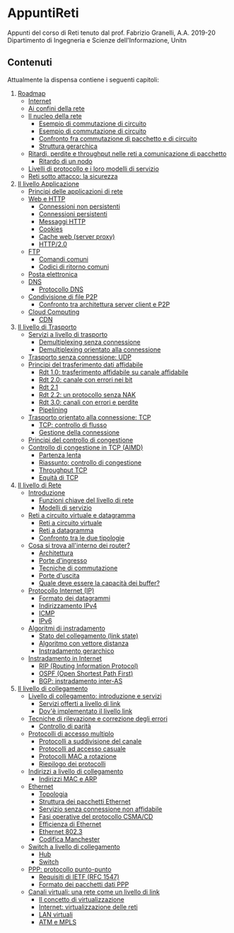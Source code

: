 # AppuntiReti
 Appunti del corso di Reti tenuto dal prof. Fabrizio Granelli, A.A. 2019-20
 Dipartimento di Ingegneria e Scienze dell'Informazione, Unitn

## Contenuti
 Attualmente la dispensa contiene i seguenti capitoli:

1. [Roadmap](#roadmap)
   -   [Internet](#internet)
   -   [Ai confini della rete](#ai-confini-della-rete)
   -   [Il nucleo della rete](#il-nucleo-della-rete)
       -   [Esempio di commutazione di
           circuito](#esempio-di-commutazione-di-circuito)
       -   [Esempio di commutazione di
           circuito](#esempio-di-commutazione-di-circuito-1)
       -   [Confronto fra commutazione di pacchetto e di
           circuito](#confronto-fra-commutazione-di-pacchetto-e-di-circuito)
       -   [Struttura gerarchica](#struttura-gerarchica)
   -   [Ritardi, perdite e throughput nelle reti a comunicazione di
       pacchetto](#ritardi-perdite-e-throughput-nelle-reti-a-comunicazione-di-pacchetto)
       -   [Ritardo di un nodo](#ritardo-di-un-nodo)
   -   [Livelli di protocollo e i loro modelli di
       servizio](#livelli-di-protocollo-e-i-loro-modelli-di-servizio)
   -   [Reti sotto attacco: la
       sicurezza](#reti-sotto-attacco-la-sicurezza)
2. [Il livello Applicazione](#il-livello-applicazione)
   -   [Principi delle applicazioni di
       rete](#principi-delle-applicazioni-di-rete)
   -   [Web e HTTP](#web-e-http)
       -   [Connessioni non persistenti](#connessioni-non-persistenti)
       -   [Connessioni persistenti](#connessioni-persistenti)
       -   [Messaggi HTTP](#messaggi-http)
       -   [Cookies](#cookies)
       -   [Cache web (server proxy)](#cache-web-server-proxy)
       -   [HTTP/2.0](#http2.0)
   -   [FTP](#ftp)
       -   [Comandi comuni](#comandi-comuni)
       -   [Codici di ritorno comuni](#codici-di-ritorno-comuni)
   -   [Posta elettronica](#posta-elettronica)
   -   [DNS](#dns)
       -   [Protocollo DNS](#protocollo-dns)
   -   [Condivisione di file P2P](#condivisione-di-file-p2p)
       -   [Confronto tra architettura server client e
           P2P](#confronto-tra-architettura-server-client-e-p2p)
   -   [Cloud Computing](#cloud-computing)
       -   [CDN](#cdn)
3. [Il livello di Trasporto](#il-livello-di-trasporto)
   -   [Servizi a livello di
       trasporto](#servizi-a-livello-di-trasporto)
       -   [Demultiplexing senza
           connessione](#demultiplexing-senza-connessione)
       -   [Demultiplexing orientato alla
           connessione](#demultiplexing-orientato-alla-connessione)
   -   [Trasporto senza connessione:
       UDP](#trasporto-senza-connessione-udp)
   -   [Principi del trasferimento dati
       affidabile](#principi-del-trasferimento-dati-affidabile)
       -   [Rdt 1.0: trasferimento affidabile su canale
           affidabile](#rdt-1.0-trasferimento-affidabile-su-canale-affidabile)
       -   [Rdt 2.0: canale con errori nei
           bit](#rdt-2.0-canale-con-errori-nei-bit)
       -   [Rdt 2.1](#rdt-2.1)
       -   [Rdt 2.2: un protocollo senza
           NAK](#rdt-2.2-un-protocollo-senza-nak)
       -   [Rdt 3.0: canali con errori e
           perdite](#rdt-3.0-canali-con-errori-e-perdite)
       -   [Pipelining](#pipelining)
   -   [Trasporto orientato alla connessione:
       TCP](#trasporto-orientato-alla-connessione-tcp)
       -   [TCP: controllo di flusso](#tcp-controllo-di-flusso)
       -   [Gestione della connessione](#gestione-della-connessione)
   -   [Principi del controllo di
       congestione](#principi-del-controllo-di-congestione)
   -   [Controllo di congestione in TCP
       (AIMD)](#controllo-di-congestione-in-tcp-aimd)
       -   [Partenza lenta](#partenza-lenta)
       -   [Riassunto: controllo di
           congestione](#riassunto-controllo-di-congestione)
       -   [Throughput TCP](#throughput-tcp)
       -   [Equità di TCP](#equità-di-tcp)
4. [Il livello di Rete](#il-livello-di-rete)
   -   [Introduzione](#header-n0)
       -   [Funzioni chiave del livello di rete](#header-n2)
       -   [Modelli di servizio](#header-n13)
   -   [Reti a circuito virtuale e datagramma](#header-n15)
       -   [Reti a circuito virtuale](#header-n17)
       -   [Reti a datagramma](#header-n23)
       -   [Confronto tra le due tipologie](#header-n26)
   -   [Cosa si trova all'interno dei router?](#header-n48)
       -   [Architettura](#header-n49)
       -   [Porte d'ingresso](#header-n57)
       -   [Tecniche di commutazione](#header-n67)
       -   [Porte d'uscita](#header-n78)
       -   [Quale deve essere la capacità dei buffer?](#header-n80)
   -   [Protocollo Internet (IP)](#header-n86)
       -   [Formato dei datagrammi](#header-n88)
       -   [Indirizzamento IPv4](#header-n97)
       -   [ICMP](#header-n151)
       -   [IPv6](#header-n155)
   -   [Algoritmi di instradamento](#header-n165)
       -   [Stato del collegamento (link state)](#header-n179)
       -   [Algoritmo con vettore distanza](#header-n196)
       -   [Instradamento gerarchico](#header-n228)
   -   [Instradamento in Internet](#header-n235)
       -   [RIP (Routing Information Protocol)](#header-n244)
       -   [OSPF (Open Shortest Path First)](#header-n249)
       -   [BGP: instradamento inter-AS](#header-n267)
5. [Il livello di collegamento](#il-livello-di-collegamento)
   -   [Livello di collegamento: introduzione e servizi](#header-n0)
       -   [Servizi offerti a livello di link](#header-n4)
       -   [Dov'è implementato il livello link](#header-n30)
   -   [Tecniche di rilevazione e correzione degli errori](#header-n33)
       -   [Controllo di parità](#header-n35)
   -   [Protocolli di accesso multiplo](#header-n39)
       -   [Protocolli a suddivisione del canale](#header-n57)
       -   [Protocolli ad accesso casuale](#header-n64)
       -   [Protocolli MAC a rotazione](#header-n81)
       -   [Riepilogo dei protocolli](#header-n86)
   -   [Indirizzi a livello di collegamento](#header-n109)
       -   [Indirizzi MAC e ARP](#header-n110)
   -   [Ethernet](#header-n135)
       -   [Topologia](#header-n145)
       -   [Struttura dei pacchetti Ethernet](#header-n149)
       -   [Servizio senza connessione non affidabile](#header-n161)
       -   [Fasi operative del protocollo CSMA/CD](#header-n167)
       -   [Efficienza di Ethernet](#header-n180)
       -   [Ethernet 802.3](#header-n194)
       -   [Codifica Manchester](#header-n197)
   -   [Switch a livello di collegamento](#header-n200)
       -   [Hub](#header-n201)
       -   [Switch](#header-n208)
   -   [PPP: protocollo punto-punto](#header-n241)
       -   [Requisiti di IETF (RFC 1547)](#header-n244)
       -   [Formato dei pacchetti dati PPP](#header-n257)
   -   [Canali virtuali: una rete come un livello di
       link](#header-n272)
       -   [Il concetto di virtualizzazione](#header-n273)
       -   [Internet: virtualizzazione delle reti](#header-n285)
       -   [LAN virtuali](#header-n296)
       -   [ATM e MPLS](#header-n362)